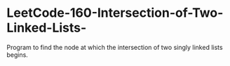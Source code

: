 # LeetCode-160-Intersection-of-Two-Linked-Lists-
 Program to find the node at which the intersection of two singly linked lists begins.
